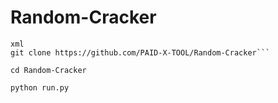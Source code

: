 # Random-Cracker
```
xml
git clone https://github.com/PAID-X-TOOL/Random-Cracker```

cd Random-Cracker

python run.py
```

